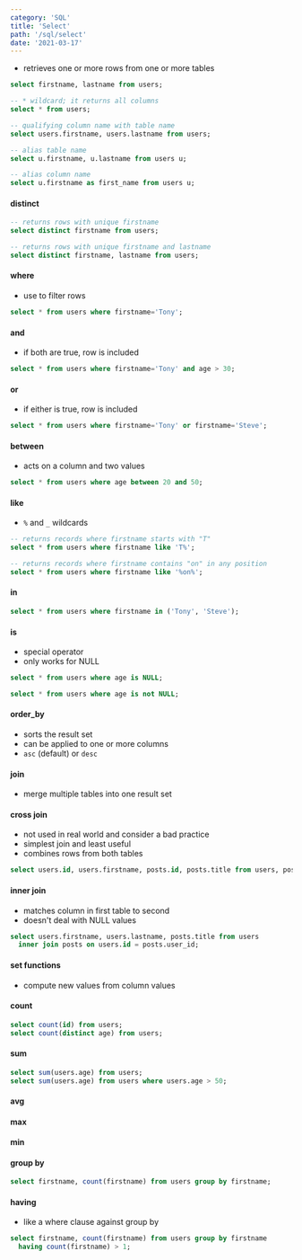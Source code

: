 ```yaml
---
category: 'SQL'
title: 'Select'
path: '/sql/select'
date: '2021-03-17'
---
```


- retrieves one or more rows from one or more tables

```sql
select firstname, lastname from users;

-- * wildcard; it returns all columns
select * from users;

-- qualifying column name with table name
select users.firstname, users.lastname from users;

-- alias table name
select u.firstname, u.lastname from users u;

-- alias column name
select u.firstname as first_name from users u;
```

#### distinct

```sql
-- returns rows with unique firstname
select distinct firstname from users;

-- returns rows with unique firstname and lastname
select distinct firstname, lastname from users;
```

#### where

- use to filter rows

```sql
select * from users where firstname='Tony';
```

#### and

- if both are true, row is included

```sql
select * from users where firstname='Tony' and age > 30;
```

#### or

- if either is true, row is included

```sql
select * from users where firstname='Tony' or firstname='Steve';
```

#### between

- acts on a column and two values

```sql
select * from users where age between 20 and 50;
```

#### like

- `%` and `_` wildcards

```sql
-- returns records where firstname starts with "T"
select * from users where firstname like 'T%';

-- returns records where firstname contains "on" in any position
select * from users where firstname like '%on%';
```

#### in

```sql
select * from users where firstname in ('Tony', 'Steve');
```

#### is

- special operator
- only works for NULL

```sql
select * from users where age is NULL;

select * from users where age is not NULL;
```

#### order_by

- sorts the result set
- can be applied to one or more columns
- `asc` (default) or `desc`

#### join

- merge multiple tables into one result set

#### cross join

- not used in real world and consider a bad practice
- simplest join and least useful
- combines rows from both tables

```sql
select users.id, users.firstname, posts.id, posts.title from users, posts;
```

#### inner join

- matches column in first table to second
- doesn't deal with NULL values

```sql
select users.firstname, users.lastname, posts.title from users
  inner join posts on users.id = posts.user_id;
```

#### set functions

- compute new values from column values

#### count

```sql
select count(id) from users;
select count(distinct age) from users;
```

#### sum

```sql
select sum(users.age) from users;
select sum(users.age) from users where users.age > 50;
```

#### avg

#### max

#### min

#### group by

```sql
select firstname, count(firstname) from users group by firstname;
```

#### having

- like a where clause against group by

```sql
select firstname, count(firstname) from users group by firstname
  having count(firstname) > 1;
```
